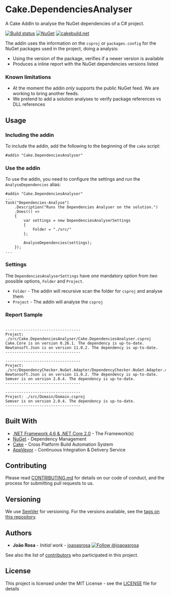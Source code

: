 # Cake.DependenciesAnalyser

A Cake AddIn to analyse the NuGet dependencies of a C# project.

[![Build status](https://ci.appveyor.com/api/projects/status/00iuy33dm740btny?svg=true)](https://ci.appveyor.com/project/joaoasrosa/dotnet-project-dependencies-analyser)
[![NuGet](https://img.shields.io/nuget/v/Cake.DependenciesAnalyser.svg)](https://www.nuget.org/packages/Cake.DependenciesAnalyser)
[![cakebuild.net](https://img.shields.io/badge/WWW-cakebuild.net-blue.svg)](http://cakebuild.net)

The addin uses the information on the `csproj` or `packages.config` for the NuGet packages used in the project, doing a analysis:
* Using the version of the package, verifies if a newer version is available
* Produces a inline report with the NuGet dependencies versions listed

### Known limitations

* At the moment the addin *only* supports the public NuGet feed. We are working to bring another feeds.
* We pretend to add a solution analyses to verify package references vs DLL references

## Usage

### Including the addin

To include the addin, add the following to the beginning of the `cake` script:
```
#addin "Cake.DependenciesAnalyser"
```

### Use the addin

To use the addin, you need to configure the settings and run the `AnalyseDependencies` alias:
```
#addin "Cake.DependenciesAnalyser"
...
Task("Dependencies-Analyse")
    .Description("Runs the Dependencies Analyser on the solution.")
    .Does(() => 
    {
        var settings = new DependenciesAnalyserSettings
        {
            Folder = "./src/"
        };

        AnalyseDependencies(settings);
    });
...
```

### Settings

The `DependenciesAnalyserSettings` have *one* mandatory option from *two* possible options, `Folder` and `Project`.
* `Folder` - The addin will recursive scan the folder for `csproj` and analyse them
* `Project` - The addin will analyse the `csproj`

### Report Sample

```

---------------------------------
Project: ./src/Cake.DependenciesAnalyser/Cake.DependenciesAnalyser.csproj
Cake.Core is on version 0.26.1. The dependency is up-to-date.
Newtonsoft.Json is on version 11.0.2. The dependency is up-to-date.
---------------------------------

---------------------------------
Project: ./src/DependencyChecker.NuGet.Adapter/DependencyChecker.NuGet.Adapter.csproj
Newtonsoft.Json is on version 11.0.2. The dependency is up-to-date.
Semver is on version 2.0.4. The dependency is up-to-date.
---------------------------------

---------------------------------
Project: ./src/Domain/Domain.csproj
Semver is on version 2.0.4. The dependency is up-to-date.
---------------------------------
```

## Built With

* [.NET Framework 4.6 & .NET Core 2.0](https://www.microsoft.com/net/download) - The Framework(s)
* [NuGet](https://www.nuget.org/) - Dependency Management
* [Cake](http://cakebuild.net/) - Cross Platform Build Automation System
* [AppVeyor](https://www.appveyor.com/) - Continuous Integration & Delivery Service

## Contributing

Please read [CONTRIBUTING.md](https://github.com/joaoasrosa/dotnet-project-dependencies-analyser/blob/master/CONTRIBUTING.md) for details on our code of conduct, and the process for submitting pull requests to us.

## Versioning

We use [SemVer](http://semver.org/) for versioning. For the versions available, see the [tags on this repository](https://github.com/joaoasrosa/dotnet-project-dependencies-analyser/tags).

## Authors

* **João Rosa** - *Initial work* - [joaoasrosa](https://github.com/joaoasrosa) [![Follow @joaoasrosa](https://img.shields.io/badge/Twitter-Follow%20%40joaoasrosa-blue.svg)](https://twitter.com/intent/follow?screen_name=joaoasrosa) 

See also the list of [contributors](https://github.com/joaoasrosa/dotnet-project-dependencies-analyser/contributors) who participated in this project.

## License

This project is licensed under the MIT License - see the [LICENSE](LICENSE) file for details